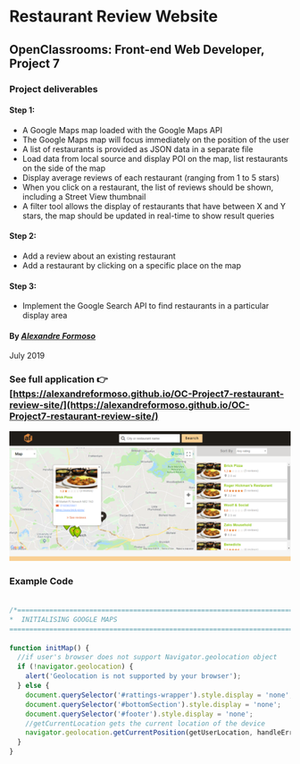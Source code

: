 # Restaurant Review Website

## OpenClassrooms: Front-end Web Developer, Project 7

### Project deliverables

#### Step 1: 
* A Google Maps map loaded with the Google Maps API 
* The Google Maps map will focus immediately on the position of the user
* A list of restaurants is provided as JSON data in a separate file
* Load data from local source and display POI on the map, list restaurants on the side of the map
* Display average reviews of each restaurant (ranging from 1 to 5 stars) 
* When you click on a restaurant, the list of reviews should be shown, including a Street View thumbnail
* A filter tool allows the display of restaurants that have between X and Y stars, the map should be updated in real-time to show result queries

#### Step 2: 
* Add a review about an existing restaurant
* Add a restaurant by clicking on a specific place on the map

#### Step 3: 
* Implement the Google Search API to find restaurants in a particular display area

#### By [*Alexandre Formoso*](https://aformoso.dev)
July 2019


### See full application :point_right: [https://alexandreformoso.github.io/OC-Project7-restaurant-review-site/](https://alexandreformoso.github.io/OC-Project7-restaurant-review-site/)

![game printscreen](/images/app-preview.png)

### Example Code
```javascript

/*===========================================================================================================
*  INITIALISING GOOGLE MAPS
===========================================================================================================*/

function initMap() {
  //if user's browser does not support Navigator.geolocation object
  if (!navigator.geolocation) {
    alert('Geolocation is not supported by your browser');
  } else {
    document.querySelector('#rattings-wrapper').style.display = 'none';
    document.querySelector('#bottomSection').style.display = 'none';
    document.querySelector('#footer').style.display = 'none';
    //getCurrentLocation gets the current location of the device
    navigator.geolocation.getCurrentPosition(getUserLocation, handleErrors, options);
  }
}

